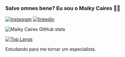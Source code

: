 ### Salve omnes bene? Eu sou o Maiky Caires 👨‍🎓


[![Instagram](https://img.shields.io/badge/Instagram-E4405F?style=for-the-badge&logo=instagram&logoColor=white)](https://www.instagram.com/maiky_caires/)
[![linkedin](https://img.shields.io/badge/LinkedIn-0077B5?style=for-the-badge&logo=linkedin&logoColor=white)](https://www.linkedin.com/in/maiky-rocha-688297239/)

![Maiky Caires GitHub stats](https://github-readme-stats.vercel.app(https://github-readme-stats-ruby-one.vercel.app)/api?username=MaikyCaires&show_icons=true&theme=radical)

[![Top Langs](https://github-readme-stats.vercel.app/api/top-langs/?username=MaikyCaires&layout=compact)](https://github.com/anuraghazra/github-readme-stats)



Estudando para me tornar um especialista.

